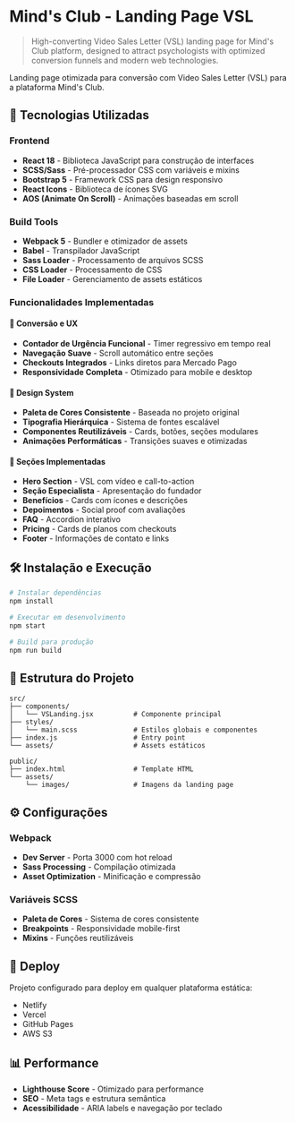 # Mind's Club - Landing Page VSL

> High-converting Video Sales Letter (VSL) landing page for Mind's Club platform, designed to attract psychologists with optimized conversion funnels and modern web technologies.

Landing page otimizada para conversão com Video Sales Letter (VSL) para a plataforma Mind's Club.

## 🚀 Tecnologias Utilizadas

### Frontend
- **React 18** - Biblioteca JavaScript para construção de interfaces
- **SCSS/Sass** - Pré-processador CSS com variáveis e mixins
- **Bootstrap 5** - Framework CSS para design responsivo
- **React Icons** - Biblioteca de ícones SVG
- **AOS (Animate On Scroll)** - Animações baseadas em scroll

### Build Tools
- **Webpack 5** - Bundler e otimizador de assets
- **Babel** - Transpilador JavaScript
- **Sass Loader** - Processamento de arquivos SCSS
- **CSS Loader** - Processamento de CSS
- **File Loader** - Gerenciamento de assets estáticos

### Funcionalidades Implementadas

#### 🎯 Conversão e UX
- **Contador de Urgência Funcional** - Timer regressivo em tempo real
- **Navegação Suave** - Scroll automático entre seções
- **Checkouts Integrados** - Links diretos para Mercado Pago
- **Responsividade Completa** - Otimizado para mobile e desktop

#### 🎨 Design System
- **Paleta de Cores Consistente** - Baseada no projeto original
- **Tipografia Hierárquica** - Sistema de fontes escalável
- **Componentes Reutilizáveis** - Cards, botões, seções modulares
- **Animações Performáticas** - Transições suaves e otimizadas

#### 📱 Seções Implementadas
- **Hero Section** - VSL com vídeo e call-to-action
- **Seção Especialista** - Apresentação do fundador
- **Benefícios** - Cards com ícones e descrições
- **Depoimentos** - Social proof com avaliações
- **FAQ** - Accordion interativo
- **Pricing** - Cards de planos com checkouts
- **Footer** - Informações de contato e links

## 🛠️ Instalação e Execução

```bash
# Instalar dependências
npm install

# Executar em desenvolvimento
npm start

# Build para produção
npm run build
```

## 📁 Estrutura do Projeto

```
src/
├── components/
│   └── VSLanding.jsx          # Componente principal
├── styles/
│   └── main.scss              # Estilos globais e componentes
├── index.js                   # Entry point
└── assets/                    # Assets estáticos

public/
├── index.html                 # Template HTML
└── assets/
    └── images/                # Imagens da landing page
```

## ⚙️ Configurações

### Webpack
- **Dev Server** - Porta 3000 com hot reload
- **Sass Processing** - Compilação otimizada
- **Asset Optimization** - Minificação e compressão

### Variáveis SCSS
- **Paleta de Cores** - Sistema de cores consistente
- **Breakpoints** - Responsividade mobile-first
- **Mixins** - Funções reutilizáveis

## 🚀 Deploy

Projeto configurado para deploy em qualquer plataforma estática:
- Netlify
- Vercel
- GitHub Pages
- AWS S3

## 📊 Performance

- **Lighthouse Score** - Otimizado para performance
- **SEO** - Meta tags e estrutura semântica
- **Acessibilidade** - ARIA labels e navegação por teclado
